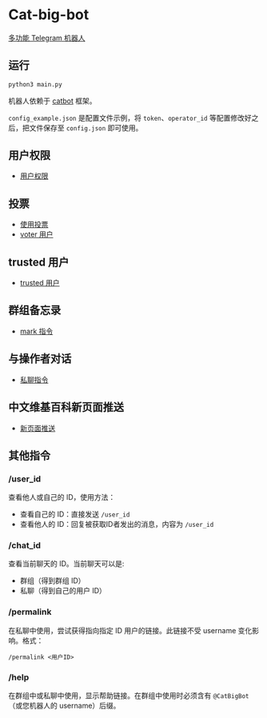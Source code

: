 # Cat-big-bot
[多功能 Telegram 机器人](https://t.me/CatBigBot)

## 运行

```bash
python3 main.py
```

机器人依赖于 [catbot](https://github.com/The-Earth/catbot) 框架。

`config_example.json` 是配置文件示例，将 `token`、`operator_id` 等配置修改好之后，把文件保存至 `config.json` 即可使用。

## 用户权限

* [用户权限](docs/user_right.md)

## 投票

* [使用投票](docs/poll.md)
* [voter 用户](docs/voter.md)

## trusted 用户

* [trusted 用户](docs/trusted.md)

## 群组备忘录

* [mark 指令](docs/mark.md)

## 与操作者对话

* [私聊指令](docs/pm.md)

## 中文维基百科新页面推送

* [新页面推送](docs/new_pages.md)

## 其他指令

### /user_id

查看他人或自己的 ID，使用方法：

* 查看自己的 ID：直接发送 `/user_id`
* 查看他人的 ID：回复被获取ID者发出的消息，内容为 `/user_id`

### /chat_id

查看当前聊天的 ID。当前聊天可以是:

* 群组（得到群组 ID）
* 私聊（得到自己的用户 ID）

### /permalink

在私聊中使用，尝试获得指向指定 ID 用户的链接。此链接不受 username 变化影响。格式：

```
/permalink <用户ID>
```

### /help

在群组中或私聊中使用，显示帮助链接。在群组中使用时必须含有 `@CatBigBot` （或您机器人的 username）后缀。
